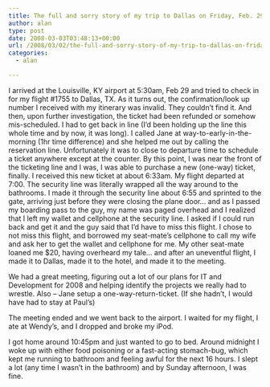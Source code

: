 ```yaml
---
title: The full and sorry story of my trip to Dallas on Friday, Feb. 29
author: alan
type: post
date: 2008-03-03T03:48:13+00:00
url: /2008/03/02/the-full-and-sorry-story-of-my-trip-to-dallas-on-friday-feb-29/
categories:
  - alan

---
```

I arrived at the Louisville, KY airport at 5:30am, Feb 29 and tried to check in for my flight #1755 to Dallas, TX. As it turns out, the confirmation/look up number I received with my itinerary was invalid. They couldn&#8217;t find it. And then, upon further investigation, the ticket had been refunded or somehow mis-scheduled. I had to get back in line (I&#8217;d been holding up the line this whole time and by now, it was long). I called Jane at way-to-early-in-the-morning (1hr time difference) and she helped me out by calling the reservation line. Unfortunately it was to close to departure time to schedule a ticket anywhere except at the counter. By this point, I was near the front of the ticketing line and I was, I was able to purchase a new (one-way) ticket, finally. I received this new ticket at about 6:33am. My flight departed at 7:00. The security line was literally wrapped all the way around to the bathrooms. I made it through the security line about 6:55 and sprinted to the gate, arriving just before they were closing the plane door&#8230; and as I passed my boarding pass to the guy, my name was paged overhead and I realized that I left my wallet and cellphone at the security line. I asked if I could run back and get it and the guy said that I&#8217;d have to miss this flight. I chose to not miss this flight, and borrowed my seat-mate&#8217;s cellphone to call my wife and ask her to get the wallet and cellphone for me. My other seat-mate loaned me $20, having overheard my tale&#8230; and after an uneventful flight, I made it to Dallas, made it to the hotel, and made it to the meeting.

We had a great meeting, figuring out a lot of our plans for IT and Development for 2008 and helping identify the projects we really had to wrestle. Also &#8211; Jane setup a one-way-return-ticket. (If she hadn&#8217;t, I would have had to stay at Paul&#8217;s)

The meeting ended and we went back to the airport. I waited for my flight, I ate at Wendy&#8217;s, and I dropped and broke my iPod.

I got home around 10:45pm and just wanted to go to bed. Around midnight I woke up with either food poisoning or a fast-acting stomach-bug, which kept me running to bathroom and feeling awful for the next 16 hours. I slept a lot (any time I wasn&#8217;t in the bathroom) and by Sunday afternoon, I was fine.

